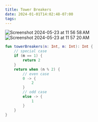 ```yaml
---
title: Tower Breakers
date: 2024-01-01T14:02:48-07:00
tags:
---
```

![Screenshot 2024-05-23 at 11 56 58 AM](https://github.com/RamziJabali/algorithm-problems/assets/18749441/7866505d-8cd0-473a-bbb1-5a19adf78e28)
![Screenshot 2024-05-23 at 11 57 20 AM](https://github.com/RamziJabali/algorithm-problems/assets/18749441/525bfcbf-a36b-4c67-ac59-102bd1fd6f0a)

```kotlin
fun towerBreakers(n: Int, m: Int): Int {
    // special case
    if (m == 1) {
        return 2
    }
    return when (n % 2) {
        // even case
        0 -> {
            2
        }
        // odd case
        else -> {
            1
        }
    }
}
```